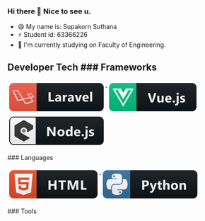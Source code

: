 ### Hi there 👋 Nice to see u.  
- 😄 My name is: Supakorn Suthana 
- ⚡ Student id: 63366226 
- 🔭 I'm currently studying on Faculty of Engineering.  
## Developer Tech  ### Frameworks  
<p align="left"> 
  <a href="#">     
    <img src="svg/dev/frameworks/laravel.svg" alt="laravel" style="vertical-align:top; margin:6px 4px">   
  </a>    
  <a href="#">     
    <img src="svg/dev/frameworks/vue.svg" alt="vue" style="vertical-align:top; margin:6px 4px">   
  </a>    
  <a href="#">     
    <img src="svg/dev/frameworks/nodejs_larger.svg" alt="nodejs_larger" style="vertical-align:top; margin:6px 4px">   
  </a>   
 </p>  
 ### Languages  
 <p align="left"> 
  <a href="#">     
    <img src="svg/dev/languages/html.svg" alt="html" style="vertical-align:top; margin:6px 4px">   
  </a>   
  <a href="#">     
    <img src="svg/dev/languages/python.svg" alt="python" style="vertical-align:top; margin:6px 4px">   
  </a>   
  </P>  
  ### Tools  
  <p align="left"> 
  <a href="#">     
    <img src="svg/dev/tools/visualstudio_code.svg" alt="visualstudio_code" style="vertica
